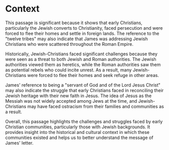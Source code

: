# Context

This passage is significant because it shows that early Christians, particularly the Jewish converts to Christianity, faced persecution and were forced to flee their homes and settle in foreign lands. The reference to the "twelve tribes" may also indicate that James was addressing Jewish Christians who were scattered throughout the Roman Empire.

Historically, Jewish-Christians faced significant challenges because they were seen as a threat to both Jewish and Roman authorities. The Jewish authorities viewed them as heretics, while the Roman authorities saw them as potential rebels who could incite unrest. As a result, many Jewish-Christians were forced to flee their homes and seek refuge in other areas.

James' reference to being a "servant of God and of the Lord Jesus Christ" may also indicate the struggle that early Christians faced in reconciling their Jewish heritage with their new faith in Jesus. The idea of Jesus as the Messiah was not widely accepted among Jews at the time, and Jewish-Christians may have faced ostracism from their families and communities as a result.

Overall, this passage highlights the challenges and struggles faced by early Christian communities, particularly those with Jewish backgrounds. It provides insight into the historical and cultural context in which these communities existed and helps us to better understand the message of James' letter.